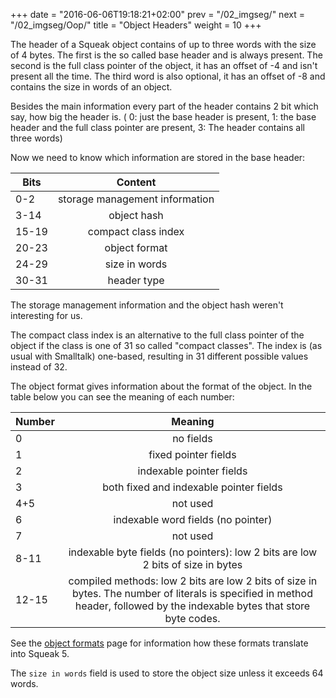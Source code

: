 +++
date = "2016-06-06T19:18:21+02:00"
prev = "/02_imgseg/"
next = "/02_imgseg/Oop/"
title = "Object Headers"
weight = 10
+++

The header of a Squeak object contains of up to three words with the size of 4 bytes.
The first is the so called base header and is always present.
The second is the full class pointer of the object, it has an offset of -4 and isn't present all the time.
The third word is also optional, it has an offset of -8 and contains the size in words of an object.

Besides the main information every part of the header contains 2 bit which say, how big the header is.
( 0: just the base header is present, 1: the base header and the full class pointer are present, 3: The header contains all three words)

Now we need to know which information are stored in the base header:


| Bits          | Content                                             |
| ------------- |:---------------------------------------------------:|
| 0-2           | storage management information                      |
| 3-14          | object hash                                         |
| 15-19         | compact class index                                 |
| 20-23         | object format                                       |
| 24-29         | size in words                                       |
| 30-31         | header type                                         |

The storage management information and the object hash weren't interesting for us.

The compact class index is an alternative to the full class pointer of the object if the class is one of 31 so called "compact classes".
The index is (as usual with Smalltalk) one-based, resulting in 31 different possible values instead of 32.

The object format gives information about the format of the object. In the table below you can see the meaning of each number:

| Number        | Meaning                                             |
| ------------- |:---------------------------------------------------:|
| 0             |  no fields                                          |
| 1             | fixed pointer fields                                |
| 2             | indexable pointer fields                            |
| 3             | both fixed and indexable pointer fields             |
| 4+5           | not used                                            |
| 6             | indexable word fields (no pointer)                  |
| 7             | not used                                            |
| 8-11          | indexable byte fields (no pointers): low 2 bits are low 2 bits of size in bytes |
| 12-15         | compiled methods: low 2 bits are low 2 bits of size in bytes. The number of literals is specified in method header, followed by the indexable bytes that store byte codes. |

See the [object formats](/02_imgseg/object-formats/) page for information how these formats translate into Squeak 5.

The `size in words` field is used to store the object size unless it exceeds 64 words.
